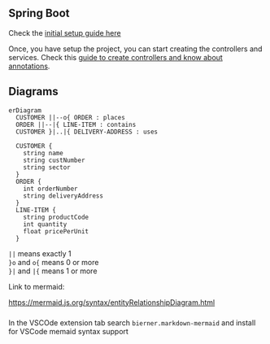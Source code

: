 ## Spring Boot

Check the [initial setup guide here](./docs/initial-setup.md)

Once, you have setup the project, you can start creating the controllers and services. Check this [guide to create controllers and know about annotations](./docs/springboot-annotations.md).


## Diagrams

```mermaid
erDiagram
  CUSTOMER ||--o{ ORDER : places
  ORDER ||--|{ LINE-ITEM : contains
  CUSTOMER }|..|{ DELIVERY-ADDRESS : uses

  CUSTOMER {
    string name
    string custNumber
    string sector
  }
  ORDER {
    int orderNumber
    string deliveryAddress
  }
  LINE-ITEM {
    string productCode
    int quantity
    float pricePerUnit
  }
```

`||` means exactly 1<br/>
`}o` and `o{` means 0 or more<br/>
`}|` and `|{` means 1 or more<br/>

Link to mermaid:

https://mermaid.js.org/syntax/entityRelationshipDiagram.html

###

In the VSCOde extension tab search `bierner.markdown-mermaid` and install for VSCode memaid syntax support
